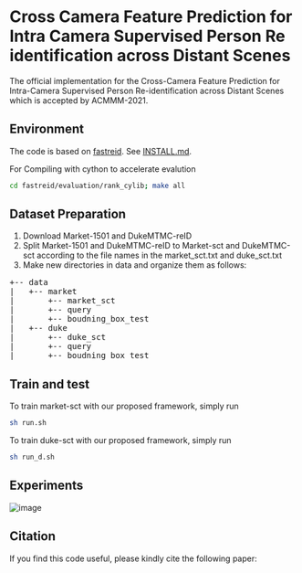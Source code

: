 # Cross Camera Feature Prediction for Intra Camera Supervised Person Re identification across Distant Scenes
The official implementation for the Cross-Camera Feature Prediction for Intra-Camera Supervised Person Re-identification across Distant Scenes which is accepted by ACMMM-2021.

## Environment

The code is based on [fastreid](https://github.com/JDAI-CV/fast-reid). See [INSTALL.md](https://github.com/JDAI-CV/fast-reid/blob/master/INSTALL.md).

For Compiling with cython to accelerate evalution
```bash
cd fastreid/evaluation/rank_cylib; make all
```

## Dataset Preparation

1. Download Market-1501 and DukeMTMC-reID
2. Split Market-1501 and DukeMTMC-reID to Market-sct and DukeMTMC-sct according to the file names in the market_sct.txt and duke_sct.txt
3. Make new directories in data and organize them as follows:
<pre>
+-- data
|   +-- market
|       +-- market_sct
|       +-- query
|       +-- boudning_box_test
|   +-- duke
|       +-- duke_sct
|       +-- query
|       +-- boudning_box_test
</pre>

## Train and test

To train market-sct with our proposed framework, simply run
```bash
sh run.sh
```
To train duke-sct with our proposed framework, simply run
```bash
sh run_d.sh
```

## Experiments

![image](https://github.com/g3956/Cross-Camera-Feature-Prediction-for-Intra-Camera-Supervised-Person-Re-identification-across-Distant-/blob/main/results.png)


## Citation

If you find this code useful, please kindly cite the following paper:



